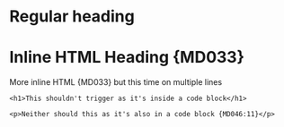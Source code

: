 # Regular heading

<h1>Inline HTML Heading {MD033}</h1>

<p>More inline HTML {MD033}
but this time on multiple lines
</p>

    <h1>This shouldn't trigger as it's inside a code block</h1>

```text
<p>Neither should this as it's also in a code block {MD046:11}</p>
```
